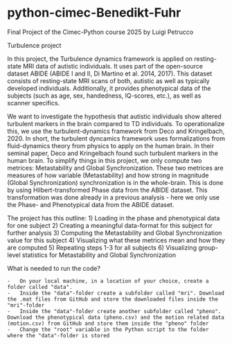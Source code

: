 # python-cimec-Benedikt-Fuhr
Final Project of the Cimec-Python course 2025 by Luigi Petrucco

Turbulence project 

In this project, the Turbulence dynamics framework is applied on resting-state MRI data of autistic individuals. It uses part of the open-source dataset ABIDE (ABIDE I and II, Di Martino et al. 2014, 2017). This dataset consists of resting-state MRI scans of both, autistic as well as typically developed individuals. Additionally, it provides phenotypical data of the subjects (such as age, sex, handedness, IQ-scores, etc.), as well as scanner specifics. 

We want to investigate the hypothesis that autistic individuals show altered turbulent markers in the brain compared to TD individuals. To operationalize this, we use the turbulent-dynamics framework from Deco and Kringelbach, 2020. In short, the turbulent dyncamics framework uses formalizations from fluid-dynamics theory from physics to apply on the human brain. In their seminal paper, Deco and Kringelbach found such turbulent markers in the human brain. To simplify things in this project, we only compute two metrices: Metastability and Global Synchronization. These two metrices are measures of how variable (Metastability) and how strong in magnitude (Global Synchronization) synchronization is in the whole-brain. This is done by using Hilbert-transformed Phase data from the ABIDE dataset. This transformation was done already in a previous analysis - here we only use the Phase- and Phenotypical data from the ABIDE dataset. 

The project has this outline: 
    1) Loading in the phase and phenotypical data for one subject 
    2) Creating a meaningful data-format for this subject for further analysis
    3) Computing the Metastability and Global Synchronization value for this subject
    4) Visualizing what these metrices mean and how they are computed 
    5) Repeating steps 1-3 for all subjects
    6) Visualizing group-level statistics for Metastability and Global Synchronization 

What is needed to run the code? 

    -   On your local machine, in a location of your choice, create a folder called "data".
    -   Inside the "data"-folder create a subfolder called "mri". Download the .mat files from GitHub and store the downloaded files inside the "mri"-folder
    -   Inside the "data"-folder create another subfolder called "pheno". Download the phenotypical data (pheno.csv) and the motion related data (motion.csv) from GitHub and store them inside the "pheno" folder
    -   Change the "root" variable in the Python script to the folder where the "data"-folder is stored 

